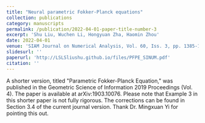 ```yaml
---
title: "Neural parametric Fokker-Planck equations"
collection: publications
category: manuscripts
permalink: /publication/2022-04-01-paper-title-number-3
excerpt: 'Shu Liu, Wuchen Li, Hongyuan Zha, Haomin Zhou'
date: 2022-04-01
venue: 'SIAM Journal on Numerical Analysis, Vol. 60, Iss. 3, pp. 1385-1449, 2022'
slidesurl: ''
paperurl: 'http://LSLSliushu.github.io/files/PFPE_SINUM.pdf'
citation: ''
---
```

A shorter version, titled "Parametric Fokker-Planck Equation," was published in the Geometric Science of Information 2019 Proceedings (Vol. 4). The paper is available at arXiv:1903.10076. Please note that Example 3 in this shorter paper is not fully rigorous. The corrections can be found in Section 3.4 of the current journal version. Thank Dr. Mingxuan Yi for pointing this out.
